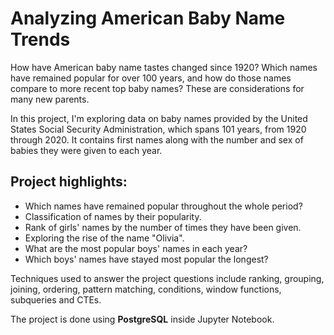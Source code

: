 # Analyzing American Baby Name Trends

How have American baby name tastes changed since 1920? Which names have remained popular for over 100 years, and how do those names compare to more recent top baby names? These are considerations for many new parents. 

In this project, I'm exploring data on baby names provided by the United States Social Security Administration, which spans 101 years, from 1920 through 2020. It contains first names along with the number and sex of babies they were given to each year.

## Project highlights:

- Which names have remained popular throughout the whole period?
- Classification of names by their popularity.
- Rank of girls' names by the number of times they have been given.
- Exploring the rise of the name "Olivia".
- What are the most popular boys' names in each year? 
- Which boys' names have stayed most popular the longest?

Techniques used to answer the project questions include ranking, grouping, joining, ordering, pattern matching, conditions, window functions, subqueries and CTEs.

The project is done using **PostgreSQL** inside Jupyter Notebook.